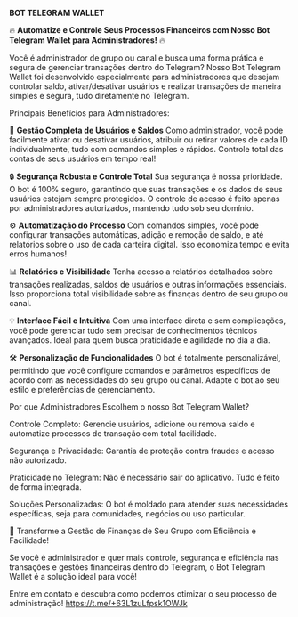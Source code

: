 **BOT TELEGRAM WALLET**

🔥 **Automatize e Controle Seus Processos Financeiros com Nosso Bot Telegram Wallet para Administradores!** 🔥

Você é administrador de grupo ou canal e busca uma forma prática e segura de gerenciar transações dentro do Telegram? Nosso Bot Telegram Wallet foi desenvolvido especialmente para administradores que desejam controlar saldo, ativar/desativar usuários e realizar transações de maneira simples e segura, tudo diretamente no Telegram.

Principais Benefícios para Administradores:

💼 **Gestão Completa de Usuários e Saldos**
Como administrador, você pode facilmente ativar ou desativar usuários, atribuir ou retirar valores de cada ID individualmente, tudo com comandos simples e rápidos. Controle total das contas de seus usuários em tempo real!

🔒 **Segurança Robusta e Controle Total**
Sua segurança é nossa prioridade. O bot é 100% seguro, garantindo que suas transações e os dados de seus usuários estejam sempre protegidos. O controle de acesso é feito apenas por administradores autorizados, mantendo tudo sob seu domínio.

⚙️ **Automatização do Processo**
Com comandos simples, você pode configurar transações automáticas, adição e remoção de saldo, e até relatórios sobre o uso de cada carteira digital. Isso economiza tempo e evita erros humanos!

📊 **Relatórios e Visibilidade**
Tenha acesso a relatórios detalhados sobre transações realizadas, saldos de usuários e outras informações essenciais. Isso proporciona total visibilidade sobre as finanças dentro de seu grupo ou canal.

💡 **Interface Fácil e Intuitiva**
Com uma interface direta e sem complicações, você pode gerenciar tudo sem precisar de conhecimentos técnicos avançados. Ideal para quem busca praticidade e agilidade no dia a dia.

🛠 **Personalização de Funcionalidades**
O bot é totalmente personalizável, permitindo que você configure comandos e parâmetros específicos de acordo com as necessidades do seu grupo ou canal. Adapte o bot ao seu estilo e preferências de gerenciamento.

Por que Administradores Escolhem o nosso Bot Telegram Wallet?

Controle Completo: Gerencie usuários, adicione ou remova saldo e automatize processos de transação com total facilidade.

Segurança e Privacidade: Garantia de proteção contra fraudes e acesso não autorizado.

Praticidade no Telegram: Não é necessário sair do aplicativo. Tudo é feito de forma integrada.

Soluções Personalizadas: O bot é moldado para atender suas necessidades específicas, seja para comunidades, negócios ou uso particular.

🚀 Transforme a Gestão de Finanças de Seu Grupo com Eficiência e Facilidade!

Se você é administrador e quer mais controle, segurança e eficiência nas transações e gestões financeiras dentro do Telegram, o Bot Telegram Wallet é a solução ideal para você!

Entre em contato e descubra como podemos otimizar o seu processo de administração!
https://t.me/+63L1zuLfpsk1OWJk
